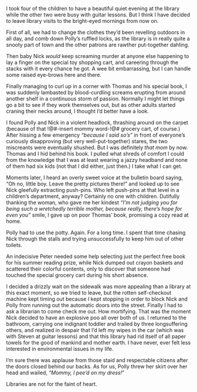  I took four of the children to have a beautiful quiet evening at the library while the other two were busy with guitar lessons. But I think I have decided to leave library visits to the bright-eyed mornings from now on. 

 First of all, we had to change the clothes they’d been revelling outdoors in all day, and comb down Polly’s ruffled locks, as the library is in really quite a snooty part of town and the other patrons are rawther put-together dahling. 

 Then baby Nick _would_ keep screaming murder at anyone else happening to lay a finger on the special toy shopping cart, and careering through the stacks with it every chance he got. A wee bit embarrassing, but I can handle some raised eye-brows here and there. 

 Finally managing to curl up in a corner with Thomas and his special book, I was suddenly lambasted by blood-curdling screams erupting from around another shelf in a continuous storm of passion. Normally I might let things go a bit to see if they work themselves out, but as other adults started craning their necks around, I thought I’d better have a look. 

 I found Polly and Nick in a violent headlock, thrashing around on the carpet (because of that !@\#-insert mommy word-!@\# grocery cart, of course.) After hissing a few emergency _“because I said so’s”_ in front of everyone’s curiously disapproving (but very well-put-together) stares, the two miscreants were eventually shushed. But I was definitely _that mom_ by now. Thomas and I hid behind his book. I pulled what shreds of comfort I could from the knowledge that I was at least wearing a jazzy headband and none of them had six kids (not that I did either, just then.) I take what I can get. 

 Moments later, I heard an overly sweet voice at the bulletin board saying, “Oh no, little boy. Leave the pretty pictures there!” and looked up to see Nick gleefully extracting push-pins. Who left push-pins at that level in a children’s department, anyway? Certainly no one with children. Dutifully thanking the woman, who gave me her kindest _“I’m not judging you for being such a wretchedly terrible mother, because really, there’s hope for even you”_ smile, I gave up on poor Thomas’ book, promising a cozy read at home. 

 Polly had to use the potty. Again. For a long time. I spent that time chasing Nick through the stalls and trying unsuccessfully to keep him out of other toilets. 

 An indecisive Peter needed some help selecting just the perfect free book for his summer reading prize, while Nick dumped out crayon baskets and scattered their colorful contents, only to discover that someone had touched the special grocery cart during his short absence. 

 I decided a drizzly wait on the sidewalk was more appealing than a library at this exact moment, so we tried to leave, but the rotten self-checkout machine kept timing out because _I_ kept stopping in order to block Nick and Polly from running out the automatic doors into the street. Finally I had to ask a librarian to come check me out. How mortifying. That was the moment Nick decided to have an explosive poo all over both of us. I returned to the bathroom, carrying one indignant toddler and trailed by three longsuffering others, and realized in despair that I’d left my wipes in the car (which was with Steven at guitar lessons) and that this library had rid itself of all paper towels for the good of mankind and mother earth. I have never, ever felt less interested in environmental issues in my life. 

 I’m sure there was applause from those staid and respectable citizens after the doors closed behind our backs. As for us, Polly threw her skirt over her head and wailed, “_Mommy, I pee’d on my dress!_” 

 Libraries are not for the faint of heart. 